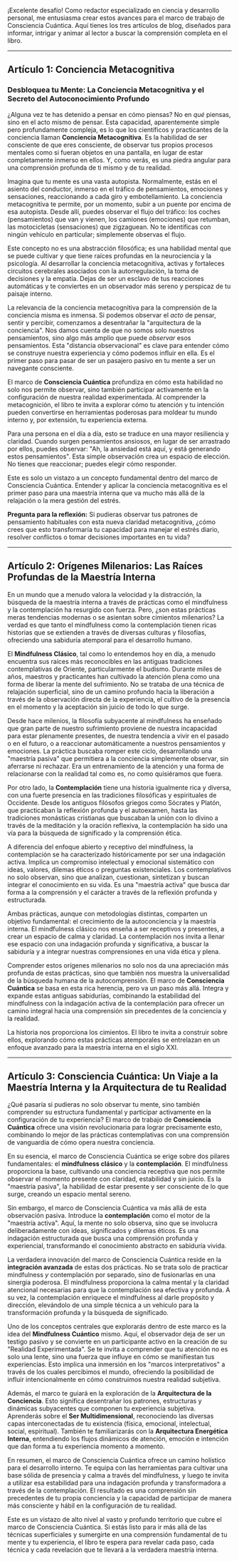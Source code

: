 ¡Excelente desafío! Como redactor especializado en ciencia y desarrollo personal, me entusiasma crear estos avances para el marco de trabajo de Consciencia Cuántica. Aquí tienes los tres artículos de blog, diseñados para informar, intrigar y animar al lector a buscar la comprensión completa en el libro.

---

## Artículo 1: Conciencia Metacognitiva

### Desbloquea tu Mente: La Conciencia Metacognitiva y el Secreto del Autoconocimiento Profundo

¿Alguna vez te has detenido a pensar en cómo piensas? No en *qué* piensas, sino en el acto mismo de pensar. Esta capacidad, aparentemente simple pero profundamente compleja, es lo que los científicos y practicantes de la conciencia llaman **Conciencia Metacognitiva**. Es la habilidad de ser consciente de que eres consciente, de observar tus propios procesos mentales como si fueran objetos en una pantalla, en lugar de estar completamente inmerso en ellos. Y, como verás, es una piedra angular para una comprensión profunda de ti mismo y de tu realidad.

Imagina que tu mente es una vasta autopista. Normalmente, estás en el asiento del conductor, inmerso en el tráfico de pensamientos, emociones y sensaciones, reaccionando a cada giro y embotellamiento. La conciencia metacognitiva te permite, por un momento, subir a un puente por encima de esa autopista. Desde allí, puedes observar el flujo del tráfico: los coches (pensamientos) que van y vienen, los camiones (emociones) que retumban, las motocicletas (sensaciones) que zigzaguean. No te identificas con ningún vehículo en particular; simplemente observas el flujo.

Este concepto no es una abstracción filosófica; es una habilidad mental que se puede cultivar y que tiene raíces profundas en la neurociencia y la psicología. Al desarrollar la conciencia metacognitiva, activas y fortaleces circuitos cerebrales asociados con la autorregulación, la toma de decisiones y la empatía. Dejas de ser un esclavo de tus reacciones automáticas y te conviertes en un observador más sereno y perspicaz de tu paisaje interno.

La relevancia de la conciencia metacognitiva para la comprensión de la conciencia misma es inmensa. Si podemos observar el *acto* de pensar, sentir y percibir, comenzamos a desentrañar la "arquitectura de la conciencia". Nos damos cuenta de que no somos solo nuestros pensamientos, sino algo más amplio que puede *observar* esos pensamientos. Esta "distancia observacional" es clave para entender cómo se construye nuestra experiencia y cómo podemos influir en ella. Es el primer paso para pasar de ser un pasajero pasivo en tu mente a ser un navegante consciente.

El marco de **Consciencia Cuántica** profundiza en cómo esta habilidad no solo nos permite observar, sino también participar activamente en la configuración de nuestra realidad experimentada. Al comprender la metacognición, el libro te invita a explorar cómo tu atención y tu intención pueden convertirse en herramientas poderosas para moldear tu mundo interno y, por extensión, tu experiencia externa.

Para una persona en el día a día, esto se traduce en una mayor resiliencia y claridad. Cuando surgen pensamientos ansiosos, en lugar de ser arrastrado por ellos, puedes observar: "Ah, la ansiedad está aquí, y está generando estos pensamientos". Esta simple observación crea un espacio de elección. No tienes que reaccionar; puedes elegir cómo responder.

Este es solo un vistazo a un concepto fundamental dentro del marco de Consciencia Cuántica. Entender y aplicar la conciencia metacognitiva es el primer paso para una maestría interna que va mucho más allá de la relajación o la mera gestión del estrés.

**Pregunta para la reflexión:** Si pudieras observar tus patrones de pensamiento habituales con esta nueva claridad metacognitiva, ¿cómo crees que esto transformaría tu capacidad para manejar el estrés diario, resolver conflictos o tomar decisiones importantes en tu vida?

---

## Artículo 2: Orígenes Milenarios: Las Raíces Profundas de la Maestría Interna

En un mundo que a menudo valora la velocidad y la distracción, la búsqueda de la maestría interna a través de prácticas como el mindfulness y la contemplación ha resurgido con fuerza. Pero, ¿son estas prácticas meras tendencias modernas o se asientan sobre cimientos milenarios? La verdad es que tanto el mindfulness como la contemplación tienen ricas historias que se extienden a través de diversas culturas y filosofías, ofreciendo una sabiduría atemporal para el desarrollo humano.

El **Mindfulness Clásico**, tal como lo entendemos hoy en día, a menudo encuentra sus raíces más reconocibles en las antiguas tradiciones contemplativas de Oriente, particularmente el budismo. Durante miles de años, maestros y practicantes han cultivado la atención plena como una forma de liberar la mente del sufrimiento. No se trataba de una técnica de relajación superficial, sino de un camino profundo hacia la liberación a través de la observación directa de la experiencia, el cultivo de la presencia en el momento y la aceptación sin juicio de todo lo que surge.

Desde hace milenios, la filosofía subyacente al mindfulness ha enseñado que gran parte de nuestro sufrimiento proviene de nuestra incapacidad para estar plenamente presentes, de nuestra tendencia a vivir en el pasado o en el futuro, o a reaccionar automáticamente a nuestros pensamientos y emociones. La práctica buscaba romper este ciclo, desarrollando una "maestría pasiva" que permitiera a la conciencia simplemente observar, sin aferrarse ni rechazar. Era un entrenamiento de la atención y una forma de relacionarse con la realidad tal como es, no como quisiéramos que fuera.

Por otro lado, la **Contemplación** tiene una historia igualmente rica y diversa, con una fuerte presencia en las tradiciones filosóficas y espirituales de Occidente. Desde los antiguos filósofos griegos como Sócrates y Platón, que practicaban la reflexión profunda y el autoexamen, hasta las tradiciones monásticas cristianas que buscaban la unión con lo divino a través de la meditación y la oración reflexiva, la contemplación ha sido una vía para la búsqueda de significado y la comprensión ética.

A diferencia del enfoque abierto y receptivo del mindfulness, la contemplación se ha caracterizado históricamente por ser una indagación activa. Implica un compromiso intelectual y emocional sistemático con ideas, valores, dilemas éticos o preguntas existenciales. Los contemplativos no solo observan, sino que analizan, cuestionan, sintetizan y buscan integrar el conocimiento en su vida. Es una "maestría activa" que busca dar forma a la comprensión y el carácter a través de la reflexión profunda y estructurada.

Ambas prácticas, aunque con metodologías distintas, comparten un objetivo fundamental: el crecimiento de la autoconciencia y la maestría interna. El mindfulness clásico nos enseña a ser receptivos y presentes, a crear un espacio de calma y claridad. La contemplación nos invita a llenar ese espacio con una indagación profunda y significativa, a buscar la sabiduría y a integrar nuestras comprensiones en una vida ética y plena.

Comprender estos orígenes milenarios no solo nos da una apreciación más profunda de estas prácticas, sino que también nos muestra la universalidad de la búsqueda humana de la autocomprensión. El marco de **Consciencia Cuántica** se basa en esta rica herencia, pero va un paso más allá. Integra y expande estas antiguas sabidurías, combinando la estabilidad del mindfulness con la indagación activa de la contemplación para ofrecer un camino integral hacia una comprensión sin precedentes de la conciencia y la realidad.

La historia nos proporciona los cimientos. El libro te invita a construir sobre ellos, explorando cómo estas prácticas atemporales se entrelazan en un enfoque avanzado para la maestría interna en el siglo XXI.

---

## Artículo 3: Consciencia Cuántica: Un Viaje a la Maestría Interna y la Arquitectura de tu Realidad

¿Qué pasaría si pudieras no solo observar tu mente, sino también comprender su estructura fundamental y participar activamente en la configuración de tu experiencia? El marco de trabajo de **Consciencia Cuántica** ofrece una visión revolucionaria para lograr precisamente esto, combinando lo mejor de las prácticas contemplativas con una comprensión de vanguardia de cómo opera nuestra conciencia.

En su esencia, el marco de Consciencia Cuántica se erige sobre dos pilares fundamentales: el **mindfulness clásico** y la **contemplación**. El mindfulness proporciona la base, cultivando una conciencia receptiva que nos permite observar el momento presente con claridad, estabilidad y sin juicio. Es la "maestría pasiva", la habilidad de estar presente y ser consciente de lo que surge, creando un espacio mental sereno.

Sin embargo, el marco de Consciencia Cuántica va más allá de esta observación pasiva. Introduce la **contemplación** como el motor de la "maestría activa". Aquí, la mente no solo observa, sino que se involucra deliberadamente con ideas, significados y dilemas éticos. Es una indagación estructurada que busca una comprensión profunda y experiencial, transformando el conocimiento abstracto en sabiduría vivida.

La verdadera innovación del marco de Consciencia Cuántica reside en la **integración avanzada** de estas dos prácticas. No se trata solo de practicar mindfulness *y* contemplación por separado, sino de fusionarlas en una sinergia poderosa. El mindfulness proporciona la calma mental y la claridad atencional necesarias para que la contemplación sea efectiva y profunda. A su vez, la contemplación enriquece el mindfulness al darle propósito y dirección, elevándolo de una simple técnica a un vehículo para la transformación profunda y la búsqueda de significado.

Uno de los conceptos centrales que explorarás dentro de este marco es la idea del **Mindfulness Cuántico** mismo. Aquí, el observador deja de ser un testigo pasivo y se convierte en un participante activo en la creación de su "Realidad Experimentada". Se te invita a comprender que tu atención no es solo una lente, sino una fuerza que influye en cómo se manifiestan tus experiencias. Esto implica una inmersión en los "marcos interpretativos" a través de los cuales percibimos el mundo, ofreciendo la posibilidad de influir intencionalmente en cómo construimos nuestra realidad subjetiva.

Además, el marco te guiará en la exploración de la **Arquitectura de la Conciencia**. Esto significa desentrañar los patrones, estructuras y dinámicas subyacentes que componen tu experiencia subjetiva. Aprenderás sobre el **Ser Multidimensional**, reconociendo las diversas capas interconectadas de tu existencia (física, emocional, intelectual, social, espiritual). También te familiarizarás con la **Arquitectura Energética Interna**, entendiendo los flujos dinámicos de atención, emoción e intención que dan forma a tu experiencia momento a momento.

En resumen, el marco de Consciencia Cuántica ofrece un camino holístico para el desarrollo interno. Te equipa con las herramientas para cultivar una base sólida de presencia y calma a través del mindfulness, y luego te invita a utilizar esa estabilidad para una indagación profunda y transformadora a través de la contemplación. El resultado es una comprensión sin precedentes de tu propia conciencia y la capacidad de participar de manera más consciente y hábil en la configuración de tu realidad.

Este es un vistazo de alto nivel al vasto y profundo territorio que cubre el marco de Consciencia Cuántica. Si estás listo para ir más allá de las técnicas superficiales y sumergirte en una comprensión fundamental de tu mente y tu experiencia, el libro te espera para revelar cada paso, cada técnica y cada revelación que te llevará a la verdadera maestría interna.